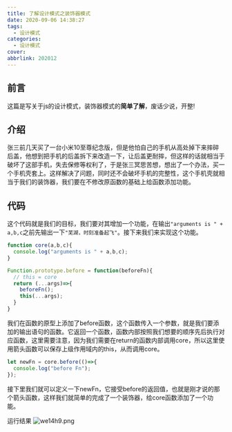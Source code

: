 ```yaml
---
title: 了解设计模式之装饰器模式
date: 2020-09-06 14:38:27
tags:
  - 设计模式
categories: 
  - 设计模式
cover: 
abbrlink: 202012
---
```


## 前言

这篇是写关于js的设计模式，装饰器模式的**简单了解**，废话少说，开整!

## 介绍

张三前几天买了一台小米10至尊纪念版，但是他怕自己的手机从高处掉下来摔碎后盖，他想到把手机的后盖拆下来改造一下，让后盖更耐摔，但这样的话就相当于破坏了这部手机，失去保修等权利了，于是张三冥思苦想，想出了一个办法，买一个手机壳套上。这样解决了问题，同时还不会破坏手机的完整性，这个手机壳就相当于我们的装饰器，我们要在不修改原函数的基础上给函数添加功能。

## 代码

这个代码就是我们的目标，我们要对其增加一个功能，在输出``"arguments is " + a,b,c``之前先输出一下``"芜湖，时刻准备起飞"``。接下来我们来实现这个功能。
```js
function core(a,b,c){
  console.log("arguments is " + a,b,c);
}
```

```js
Function.prototype.before = function(beforeFn){
  // this = core
  return (...args)=>{
    beforeFn();
    this(...args);
  }
}
```
我们在函数的原型上添加了before函数，这个函数传入一个参数，就是我们要添加的输出语句的函数。它返回一个函数，函数内部按照我们想要的顺序先后执行对应函数，这里需要注意，因为我们需要在return的函数内部调用core，所以这里使用箭头函数可以保存上级作用域内的this，从而调用core。

```js
let newFn = core.before(()=>{
  console.log("before Fn");
});
```
接下里我们就可以定义一下newFn，它接受before的返回值，也就是刚才说的那个箭头函数，这样我们就简单的完成了一个装饰器，给core函数添加了一个功能。

运行结果
![we14h9.png](https://s1.ax1x.com/2020/09/06/we14h9.png)
